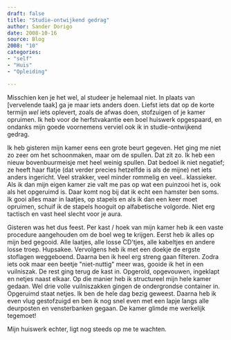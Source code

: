 ```yaml
---
draft: false
title: "Studie-ontwijkend gedrag"
author: Sander Dorigo
date: 2008-10-16
source: Blog
2008: "10"
categories:
- "self"
- "Huis"
- "Opleiding"

---
```


Misschien ken je het wel, al studeer je helemaal niet. In plaats van \[vervelende taak\] ga je maar iets anders doen. Liefst iets dat op de korte termijn *wel* iets oplevert, zoals de afwas doen, stofzuigen of je kamer opruimen. Ik heb voor de herfstvakantie een boel huiswerk opgespaard, en ondanks mijn goede voornemens verviel ook ik in studie-ontwijkend gedrag.

<!--more-->

Ik heb gisteren mijn kamer eens een grote beurt gegeven. Het ging me niet zo zeer om het schoonmaken, maar om de spullen. Dat zit zo. Ik heb een nieuw bovenbuurmeisje met heel weinig spullen. Dat bedoel ik niet negatief; ze heeft haar flatje (dat verder precies hetzelfde is als de mijne) net iets anders ingericht. Veel strakker, veel minder rommelig en veel.. klassieker. Als ik dan mijn eigen kamer zie valt me pas op wat een puinzooi het is, ook als het opgeruimd is. Daar komt nog bij dat ik echt een hamster ben soms. Ik gooi alles maar in laatjes, op stapels en als ik dan een keer moet opruimen, schuif ik de stapels hooguit op alfabetische volgorde. Niet erg tactisch en vast heel slecht voor je aura.

Gisteren was het dus feest. Per kast / hoek van mijn kamer heb ik een vaste procedure aangehouden om de boel weg te krijgen. Eerst heb ik alles op mijn bed gegooid. Alle laatjes, alle losse CD'tjes, alle kabeltjes en andere losse troep. Hupsakee. Vervolgens heb ik met een doekje de ergste stoflagen weggeboend. Daarna ben ik heel erg streng gaan filteren. Zodra iets ook maar een beetje "niet-nuttig" meer was, gooide ik het in een vuilniszak. De rest ging terug de kast in. Opgerold, opgevouwen, ingeklapt en netjes naast elkaar. Op die manier heb ik structureel mijn hele kamer gedaan. Wel drie volle vuilniszakken gingen de ondergrondse container in. Opgeruimd staat netjes. Ik ben de hele dag bezig geweest. Daarna heb ik even vlug gestofzuigd en ben ik nog snel even met een lapje langs alle deurposten en vensterbanken gegaan. De kamer glimde me werkelijk tegemoet!

Mijn huiswerk echter, ligt nog steeds op me te wachten.
